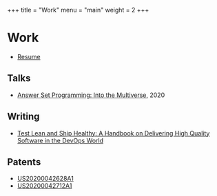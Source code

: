 +++
title = "Work"
menu = "main"
weight = 2
+++

# Work

- [Resume](/resume.pdf)

## Talks

- [Answer Set Programming: Into the Multiverse](/slides/asp), 2020

## Writing

- [Test Lean and Ship Healthy: A Handbook on Delivering High Quality Software in the DevOps World](https://srcclr.github.io/test-lean/)

## Patents

- [US20200042628A1](https://patents.google.com/patent/US20200042628A1/en)
- [US20200042712A1](https://patents.google.com/patent/US20200042712A1/en)
